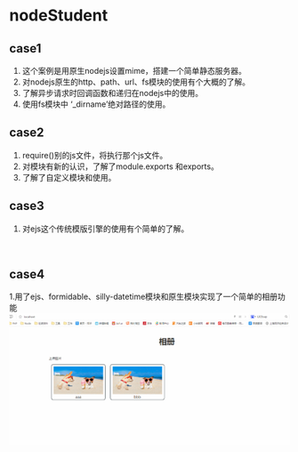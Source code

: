 # nodeStudent
## case1  
1. 这个案例是用原生nodejs设置mime，搭建一个简单静态服务器。
2. 对nodejs原生的http、path、url、fs模块的使用有个大概的了解。
3. 了解异步请求时回调函数和递归在nodejs中的使用。
4. 使用fs模块中 ‘_dirname’绝对路径的使用。

## case2
1. require()别的js文件，将执行那个js文件。
2. 对模块有新的认识，了解了module.exports 和exports。
3. 了解了自定义模块和使用。
 
## case3
1. 对ejs这个传统模版引擎的使用有个简单的了解。

 
## case4
1.用了ejs、formidable、silly-datetime模块和原生模块实现了一个简单的相册功能
![示例图片](/source/case4.gif)